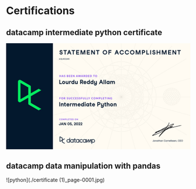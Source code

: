 # Certifications

## datacamp intermediate python certificate
![python](./certificate_page-0001.jpg)

## datacamp data manipulation with pandas 
![python](./certificate (1)_page-0001.jpg)
